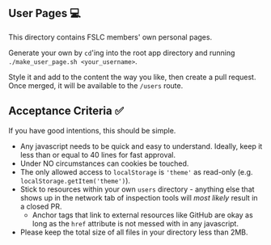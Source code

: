 ## User Pages 💻

This directory contains FSLC members' own personal pages.

Generate your own by `cd`'ing into the root app directory and running `./make_user_page.sh <your_username>`.

Style it and add to the content the way you like, then create a pull request. Once merged, it will be available to the `/users` route.

## Acceptance Criteria ✅
If you have good intentions, this should be simple.

* Any javascript needs to be quick and easy to understand. Ideally, keep it less than or equal to 40 lines for fast approval.
* Under NO circumstances can cookies be touched.
* The only allowed access to `localStorage` is `'theme'` as read-only (e.g. `localStorage.getItem('theme')`).
* Stick to resources within your own `users` directory - anything else that shows up in the network tab of inspection tools will *most likely* result in a closed PR.
  + Anchor tags that link to external resources like GitHub are okay as long as the `href` attribute is not messed with in any javascript.
* Please keep the total size of all files in your directory less than 2MB.